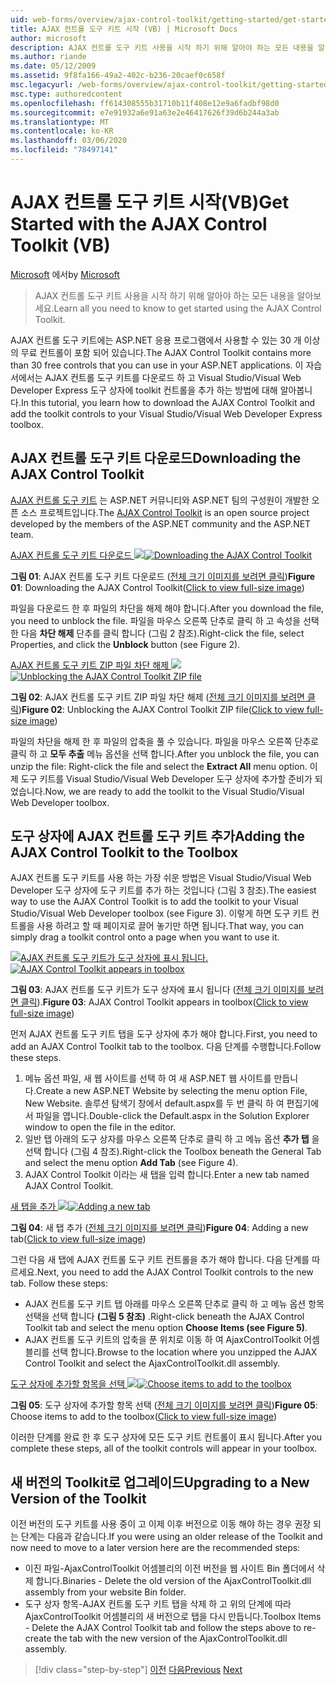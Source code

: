 ```yaml
---
uid: web-forms/overview/ajax-control-toolkit/getting-started/get-started-with-the-ajax-control-toolkit-vb
title: AJAX 컨트롤 도구 키트 시작 (VB) | Microsoft Docs
author: microsoft
description: AJAX 컨트롤 도구 키트 사용을 시작 하기 위해 알아야 하는 모든 내용을 알아보세요.
ms.author: riande
ms.date: 05/12/2009
ms.assetid: 9f8fa166-49a2-402c-b236-20caef0c658f
msc.legacyurl: /web-forms/overview/ajax-control-toolkit/getting-started/get-started-with-the-ajax-control-toolkit-vb
msc.type: authoredcontent
ms.openlocfilehash: ff614308555b31710b11f408e12e9a6fadbf98d0
ms.sourcegitcommit: e7e91932a6e91a63e2e46417626f39d6b244a3ab
ms.translationtype: MT
ms.contentlocale: ko-KR
ms.lasthandoff: 03/06/2020
ms.locfileid: "78497141"
---
```

# <a name="get-started-with-the-ajax-control-toolkit-vb"></a><span data-ttu-id="c7549-103">AJAX 컨트롤 도구 키트 시작(VB)</span><span class="sxs-lookup"><span data-stu-id="c7549-103">Get Started with the AJAX Control Toolkit (VB)</span></span>

<span data-ttu-id="c7549-104">[Microsoft](https://github.com/microsoft) 에서</span><span class="sxs-lookup"><span data-stu-id="c7549-104">by [Microsoft](https://github.com/microsoft)</span></span>

> <span data-ttu-id="c7549-105">AJAX 컨트롤 도구 키트 사용을 시작 하기 위해 알아야 하는 모든 내용을 알아보세요.</span><span class="sxs-lookup"><span data-stu-id="c7549-105">Learn all you need to know to get started using the AJAX Control Toolkit.</span></span>

<span data-ttu-id="c7549-106">AJAX 컨트롤 도구 키트에는 ASP.NET 응용 프로그램에서 사용할 수 있는 30 개 이상의 무료 컨트롤이 포함 되어 있습니다.</span><span class="sxs-lookup"><span data-stu-id="c7549-106">The AJAX Control Toolkit contains more than 30 free controls that you can use in your ASP.NET applications.</span></span> <span data-ttu-id="c7549-107">이 자습서에서는 AJAX 컨트롤 도구 키트를 다운로드 하 고 Visual Studio/Visual Web Developer Express 도구 상자에 toolkit 컨트롤을 추가 하는 방법에 대해 알아봅니다.</span><span class="sxs-lookup"><span data-stu-id="c7549-107">In this tutorial, you learn how to download the AJAX Control Toolkit and add the toolkit controls to your Visual Studio/Visual Web Developer Express toolbox.</span></span>

## <a name="downloading-the-ajax-control-toolkit"></a><span data-ttu-id="c7549-108">AJAX 컨트롤 도구 키트 다운로드</span><span class="sxs-lookup"><span data-stu-id="c7549-108">Downloading the AJAX Control Toolkit</span></span>

<span data-ttu-id="c7549-109">[AJAX 컨트롤 도구 키트](http://devexpress.com/act) 는 ASP.NET 커뮤니티와 ASP.NET 팀의 구성원이 개발한 오픈 소스 프로젝트입니다.</span><span class="sxs-lookup"><span data-stu-id="c7549-109">The [AJAX Control Toolkit](http://devexpress.com/act) is an open source project developed by the members of the ASP.NET community and the ASP.NET team.</span></span>

<span data-ttu-id="c7549-110">[AJAX 컨트롤 도구 키트 다운로드 ![](get-started-with-the-ajax-control-toolkit-vb/_static/image1.jpg)](get-started-with-the-ajax-control-toolkit-vb/_static/image1.png)</span><span class="sxs-lookup"><span data-stu-id="c7549-110">[![Downloading the AJAX Control Toolkit](get-started-with-the-ajax-control-toolkit-vb/_static/image1.jpg)](get-started-with-the-ajax-control-toolkit-vb/_static/image1.png)</span></span>

<span data-ttu-id="c7549-111">**그림 01**: AJAX 컨트롤 도구 키트 다운로드 ([전체 크기 이미지를 보려면 클릭](get-started-with-the-ajax-control-toolkit-vb/_static/image2.png))</span><span class="sxs-lookup"><span data-stu-id="c7549-111">**Figure 01**: Downloading the AJAX Control Toolkit([Click to view full-size image](get-started-with-the-ajax-control-toolkit-vb/_static/image2.png))</span></span>

<span data-ttu-id="c7549-112">파일을 다운로드 한 후 파일의 차단을 해제 해야 합니다.</span><span class="sxs-lookup"><span data-stu-id="c7549-112">After you download the file, you need to unblock the file.</span></span> <span data-ttu-id="c7549-113">파일을 마우스 오른쪽 단추로 클릭 하 고 속성을 선택한 다음 **차단 해제** 단추를 클릭 합니다 (그림 2 참조).</span><span class="sxs-lookup"><span data-stu-id="c7549-113">Right-click the file, select Properties, and click the **Unblock** button (see Figure 2).</span></span>

<span data-ttu-id="c7549-114">[AJAX 컨트롤 도구 키트 ZIP 파일 차단 해제 ![](get-started-with-the-ajax-control-toolkit-vb/_static/image2.jpg)](get-started-with-the-ajax-control-toolkit-vb/_static/image3.png)</span><span class="sxs-lookup"><span data-stu-id="c7549-114">[![Unblocking the AJAX Control Toolkit ZIP file](get-started-with-the-ajax-control-toolkit-vb/_static/image2.jpg)](get-started-with-the-ajax-control-toolkit-vb/_static/image3.png)</span></span>

<span data-ttu-id="c7549-115">**그림 02**: AJAX 컨트롤 도구 키트 ZIP 파일 차단 해제 ([전체 크기 이미지를 보려면 클릭](get-started-with-the-ajax-control-toolkit-vb/_static/image4.png))</span><span class="sxs-lookup"><span data-stu-id="c7549-115">**Figure 02**: Unblocking the AJAX Control Toolkit ZIP file([Click to view full-size image](get-started-with-the-ajax-control-toolkit-vb/_static/image4.png))</span></span>

<span data-ttu-id="c7549-116">파일의 차단을 해제 한 후 파일의 압축을 풀 수 있습니다. 파일을 마우스 오른쪽 단추로 클릭 하 고 **모두 추출** 메뉴 옵션을 선택 합니다.</span><span class="sxs-lookup"><span data-stu-id="c7549-116">After you unblock the file, you can unzip the file: Right-click the file and select the **Extract All** menu option.</span></span> <span data-ttu-id="c7549-117">이제 도구 키트를 Visual Studio/Visual Web Developer 도구 상자에 추가할 준비가 되었습니다.</span><span class="sxs-lookup"><span data-stu-id="c7549-117">Now, we are ready to add the toolkit to the Visual Studio/Visual Web Developer toolbox.</span></span>

## <a name="adding-the-ajax-control-toolkit-to-the-toolbox"></a><span data-ttu-id="c7549-118">도구 상자에 AJAX 컨트롤 도구 키트 추가</span><span class="sxs-lookup"><span data-stu-id="c7549-118">Adding the AJAX Control Toolkit to the Toolbox</span></span>

<span data-ttu-id="c7549-119">AJAX 컨트롤 도구 키트를 사용 하는 가장 쉬운 방법은 Visual Studio/Visual Web Developer 도구 상자에 도구 키트를 추가 하는 것입니다 (그림 3 참조).</span><span class="sxs-lookup"><span data-stu-id="c7549-119">The easiest way to use the AJAX Control Toolkit is to add the toolkit to your Visual Studio/Visual Web Developer toolbox (see Figure 3).</span></span> <span data-ttu-id="c7549-120">이렇게 하면 도구 키트 컨트롤을 사용 하려고 할 때 페이지로 끌어 놓기만 하면 됩니다.</span><span class="sxs-lookup"><span data-stu-id="c7549-120">That way, you can simply drag a toolkit control onto a page when you want to use it.</span></span>

<span data-ttu-id="c7549-121">[![AJAX 컨트롤 도구 키트가 도구 상자에 표시 됩니다.](get-started-with-the-ajax-control-toolkit-vb/_static/image3.jpg)](get-started-with-the-ajax-control-toolkit-vb/_static/image5.png)</span><span class="sxs-lookup"><span data-stu-id="c7549-121">[![AJAX Control Toolkit appears in toolbox](get-started-with-the-ajax-control-toolkit-vb/_static/image3.jpg)](get-started-with-the-ajax-control-toolkit-vb/_static/image5.png)</span></span>

<span data-ttu-id="c7549-122">**그림 03**: AJAX 컨트롤 도구 키트가 도구 상자에 표시 됩니다 ([전체 크기 이미지를 보려면 클릭](get-started-with-the-ajax-control-toolkit-vb/_static/image6.png)).</span><span class="sxs-lookup"><span data-stu-id="c7549-122">**Figure 03**: AJAX Control Toolkit appears in toolbox([Click to view full-size image](get-started-with-the-ajax-control-toolkit-vb/_static/image6.png))</span></span>

<span data-ttu-id="c7549-123">먼저 AJAX 컨트롤 도구 키트 탭을 도구 상자에 추가 해야 합니다.</span><span class="sxs-lookup"><span data-stu-id="c7549-123">First, you need to add an AJAX Control Toolkit tab to the toolbox.</span></span> <span data-ttu-id="c7549-124">다음 단계를 수행합니다.</span><span class="sxs-lookup"><span data-stu-id="c7549-124">Follow these steps.</span></span>

1. <span data-ttu-id="c7549-125">메뉴 옵션 파일, 새 웹 사이트를 선택 하 여 새 ASP.NET 웹 사이트를 만듭니다.</span><span class="sxs-lookup"><span data-stu-id="c7549-125">Create a new ASP.NET Website by selecting the menu option File, New Website.</span></span> <span data-ttu-id="c7549-126">솔루션 탐색기 창에서 default.aspx를 두 번 클릭 하 여 편집기에서 파일을 엽니다.</span><span class="sxs-lookup"><span data-stu-id="c7549-126">Double-click the Default.aspx in the Solution Explorer window to open the file in the editor.</span></span>
2. <span data-ttu-id="c7549-127">일반 탭 아래의 도구 상자를 마우스 오른쪽 단추로 클릭 하 고 메뉴 옵션 **추가 탭** 을 선택 합니다 (그림 4 참조).</span><span class="sxs-lookup"><span data-stu-id="c7549-127">Right-click the Toolbox beneath the General Tab and select the menu option **Add Tab** (see Figure 4).</span></span>
3. <span data-ttu-id="c7549-128">AJAX Control Toolkit 이라는 새 탭을 입력 합니다.</span><span class="sxs-lookup"><span data-stu-id="c7549-128">Enter a new tab named AJAX Control Toolkit.</span></span>

<span data-ttu-id="c7549-129">[새 탭을 추가 ![](get-started-with-the-ajax-control-toolkit-vb/_static/image4.jpg)](get-started-with-the-ajax-control-toolkit-vb/_static/image7.png)</span><span class="sxs-lookup"><span data-stu-id="c7549-129">[![Adding a new tab](get-started-with-the-ajax-control-toolkit-vb/_static/image4.jpg)](get-started-with-the-ajax-control-toolkit-vb/_static/image7.png)</span></span>

<span data-ttu-id="c7549-130">**그림 04**: 새 탭 추가 ([전체 크기 이미지를 보려면 클릭](get-started-with-the-ajax-control-toolkit-vb/_static/image8.png))</span><span class="sxs-lookup"><span data-stu-id="c7549-130">**Figure 04**: Adding a new tab([Click to view full-size image](get-started-with-the-ajax-control-toolkit-vb/_static/image8.png))</span></span>

<span data-ttu-id="c7549-131">그런 다음 새 탭에 AJAX 컨트롤 도구 키트 컨트롤을 추가 해야 합니다. 다음 단계를 따르세요.</span><span class="sxs-lookup"><span data-stu-id="c7549-131">Next, you need to add the AJAX Control Toolkit controls to the new tab. Follow these steps:</span></span>

- <span data-ttu-id="c7549-132">AJAX 컨트롤 도구 키트 탭 아래를 마우스 오른쪽 단추로 클릭 하 고 메뉴 옵션 항목 선택을 선택 합니다 **(그림 5 참조)** .</span><span class="sxs-lookup"><span data-stu-id="c7549-132">Right-click beneath the AJAX Control Toolkit tab and select the menu option **Choose Items (see Figure 5)**.</span></span>
- <span data-ttu-id="c7549-133">AJAX 컨트롤 도구 키트의 압축을 푼 위치로 이동 하 여 AjaxControlToolkit 어셈블리를 선택 합니다.</span><span class="sxs-lookup"><span data-stu-id="c7549-133">Browse to the location where you unzipped the AJAX Control Toolkit and select the AjaxControlToolkit.dll assembly.</span></span>

<span data-ttu-id="c7549-134">[도구 상자에 추가할 항목을 선택 ![](get-started-with-the-ajax-control-toolkit-vb/_static/image5.jpg)](get-started-with-the-ajax-control-toolkit-vb/_static/image9.png)</span><span class="sxs-lookup"><span data-stu-id="c7549-134">[![Choose items to add to the toolbox](get-started-with-the-ajax-control-toolkit-vb/_static/image5.jpg)](get-started-with-the-ajax-control-toolkit-vb/_static/image9.png)</span></span>

<span data-ttu-id="c7549-135">**그림 05**: 도구 상자에 추가할 항목 선택 ([전체 크기 이미지를 보려면 클릭](get-started-with-the-ajax-control-toolkit-vb/_static/image10.png))</span><span class="sxs-lookup"><span data-stu-id="c7549-135">**Figure 05**: Choose items to add to the toolbox([Click to view full-size image](get-started-with-the-ajax-control-toolkit-vb/_static/image10.png))</span></span>

<span data-ttu-id="c7549-136">이러한 단계를 완료 한 후 도구 상자에 모든 도구 키트 컨트롤이 표시 됩니다.</span><span class="sxs-lookup"><span data-stu-id="c7549-136">After you complete these steps, all of the toolkit controls will appear in your toolbox.</span></span>

## <a name="upgrading-to-a-new-version-of-the-toolkit"></a><span data-ttu-id="c7549-137">새 버전의 Toolkit로 업그레이드</span><span class="sxs-lookup"><span data-stu-id="c7549-137">Upgrading to a New Version of the Toolkit</span></span>

<span data-ttu-id="c7549-138">이전 버전의 도구 키트를 사용 중이 고 이제 이후 버전으로 이동 해야 하는 경우 권장 되는 단계는 다음과 같습니다.</span><span class="sxs-lookup"><span data-stu-id="c7549-138">If you were using an older release of the Toolkit and now need to move to a later version here are the recommended steps:</span></span>

- <span data-ttu-id="c7549-139">이진 파일-AjaxControlToolkit 어셈블리의 이전 버전을 웹 사이트 Bin 폴더에서 삭제 합니다.</span><span class="sxs-lookup"><span data-stu-id="c7549-139">Binaries - Delete the old version of the AjaxControlToolkit.dll assembly from your website Bin folder.</span></span>
- <span data-ttu-id="c7549-140">도구 상자 항목-AJAX 컨트롤 도구 키트 탭을 삭제 하 고 위의 단계에 따라 AjaxControlToolkit 어셈블리의 새 버전으로 탭을 다시 만듭니다.</span><span class="sxs-lookup"><span data-stu-id="c7549-140">Toolbox Items - Delete the AJAX Control Toolkit tab and follow the steps above to re-create the tab with the new version of the AjaxControlToolkit.dll assembly.</span></span>

> [!div class="step-by-step"]
> <span data-ttu-id="c7549-141">[이전](creating-a-custom-ajax-control-toolkit-control-extender-cs.md)
> [다음](using-ajax-control-toolkit-controls-and-control-extenders-vb.md)</span><span class="sxs-lookup"><span data-stu-id="c7549-141">[Previous](creating-a-custom-ajax-control-toolkit-control-extender-cs.md)
[Next](using-ajax-control-toolkit-controls-and-control-extenders-vb.md)</span></span>

